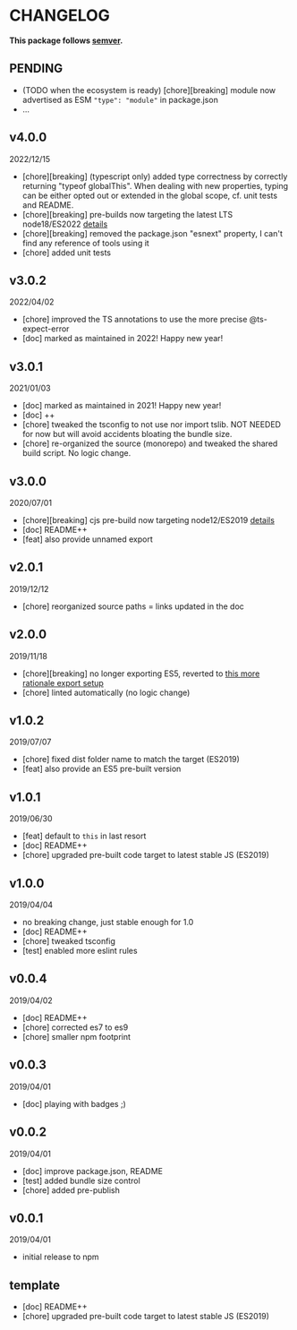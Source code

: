 # CHANGELOG
**This package follows [semver](https://semver.org/).**

## PENDING
* (TODO when the ecosystem is ready) [chore][breaking] module now advertised as ESM `"type": "module"` in package.json
* ...

## v4.0.0
2022/12/15
* [chore][breaking] (typescript only) added type correctness by correctly returning "typeof globalThis".
                    When dealing with new properties, typing can be either opted out or extended in the global scope, cf. unit tests and README.
* [chore][breaking] pre-builds now targeting the latest LTS node18/ES2022 [details](../../0-CONTRIBUTING/06-conventions--js--modules.md)
* [chore][breaking] removed the package.json "esnext" property, I can't find any reference of tools using it
* [chore] added unit tests

## v3.0.2
2022/04/02
* [chore] improved the TS annotations to use the more precise @ts-expect-error
* [doc] marked as maintained in 2022! Happy new year!

## v3.0.1
2021/01/03
* [doc] marked as maintained in 2021! Happy new year!
* [doc] ++
* [chore] tweaked the tsconfig to not use nor import tslib. NOT NEEDED for now but will avoid accidents bloating the bundle size.
* [chore] re-organized the source (monorepo) and tweaked the shared build script. No logic change.

## v3.0.0
2020/07/01
* [chore][breaking] cjs pre-build now targeting node12/ES2019 [details](../../CONTRIBUTING/module-exports.md)
* [doc] README++
* [feat] also provide unnamed export

## v2.0.1
2019/12/12
* [chore] reorganized source paths = links updated in the doc

## v2.0.0
2019/11/18
* [chore][breaking] no longer exporting ES5, reverted to [this more rationale export setup](../../CONTRIBUTING/module-exports.md)
* [chore] linted automatically (no logic change)

## v1.0.2
2019/07/07
* [chore] fixed dist folder name to match the target (ES2019)
* [feat] also provide an ES5 pre-built version

## v1.0.1
2019/06/30
* [feat] default to `this` in last resort
* [doc] README++
* [chore] upgraded pre-built code target to latest stable JS (ES2019)

## v1.0.0
2019/04/04
* no breaking change, just stable enough for 1.0
* [doc] README++
* [chore] tweaked tsconfig
* [test] enabled more eslint rules

## v0.0.4
2019/04/02
* [doc] README++
* [chore] corrected es7 to es9
* [chore] smaller npm footprint

## v0.0.3
2019/04/01
* [doc] playing with badges ;)

## v0.0.2
2019/04/01
* [doc] improve package.json, README
* [test] added bundle size control
* [chore] added pre-publish

## v0.0.1
2019/04/01
* initial release to npm

## template
* [doc] README++
* [chore] upgraded pre-built code target to latest stable JS (ES2019)
